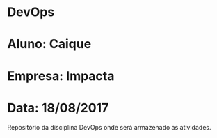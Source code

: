 # DevOps
# Aluno: Caique
# Empresa: Impacta
# Data: 18/08/2017

Repositório da disciplina DevOps onde será armazenado as atividades.
